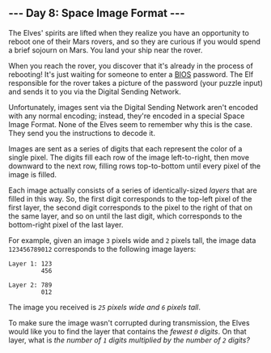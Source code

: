 ## --- Day 8: Space Image Format ---

The Elves' spirits are lifted when they realize you have an opportunity to  reboot one of their Mars rovers, and so they are curious if you would  spend a brief sojourn on Mars. You land your ship near the rover.

When you reach the rover, you discover that it's already in the process of rebooting! It's just waiting for someone to enter a [BIOS](https://en.wikipedia.org/wiki/BIOS) password. The Elf responsible for the rover takes a picture of the  password (your puzzle input) and sends it to you via the Digital Sending Network.

Unfortunately, images sent via the Digital Sending Network aren't  encoded with any normal encoding; instead, they're encoded in a special  Space Image Format.  None of the Elves seem to remember why this is the  case. They send you the instructions to decode it.

Images are sent as a series of digits that each represent the color  of a single pixel.  The digits fill each row of the image left-to-right, then move downward to the next row, filling rows top-to-bottom until  every pixel of the image is filled.

Each image actually consists of a series of identically-sized *layers* that are filled in this way. So, the first digit corresponds to the  top-left pixel of the first layer, the second digit corresponds to the  pixel to the right of that on the same layer, and so on until the last  digit, which corresponds to the bottom-right pixel of the last layer.

For example, given an image `3` pixels wide and `2` pixels tall, the image data `123456789012` corresponds to the following image layers:

```
Layer 1: 123
         456

Layer 2: 789
         012
```

The image you received is *`25` pixels wide and `6` pixels tall*.

To make sure the image wasn't corrupted during transmission, the Elves would like you to find the layer that contains the *fewest `0` digits*.  On that layer, what is *the number of `1` digits multiplied by the number of `2` digits?*